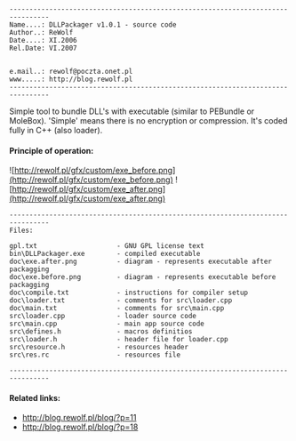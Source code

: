 ```
--------------------------------------------------------------------------------
Name....: DLLPackager v1.0.1 - source code
Author..: ReWolf
Date....: XI.2006
Rel.Date: VI.2007


e.mail..: rewolf@poczta.onet.pl
www.....: http://blog.rewolf.pl
--------------------------------------------------------------------------------
```
Simple tool to bundle DLL's with executable (similar to PEBundle or MoleBox). 'Simple' means there is no encryption or compression. It's coded fully in C++ (also loader).

#### **Principle of operation:** ####
![http://rewolf.pl/gfx/custom/exe_before.png](http://rewolf.pl/gfx/custom/exe_before.png)
![http://rewolf.pl/gfx/custom/exe_after.png](http://rewolf.pl/gfx/custom/exe_after.png)

```
--------------------------------------------------------------------------------
Files:

gpl.txt                    - GNU GPL license text
bin\DLLPackager.exe        - compiled executable
doc\exe.after.png          - diagram - represents executable after packagging
doc\exe.before.png         - diagram - represents executable before packagging
doc\compile.txt            - instructions for compiler setup
doc\loader.txt             - comments for src\loader.cpp
doc\main.txt               - comments for src\main.cpp
src\loader.cpp             - loader source code
src\main.cpp               - main app source code
src\defines.h              - macros definitios
src\loader.h               - header file for loader.cpp
src\resource.h             - resources header
src\res.rc                 - resources file

--------------------------------------------------------------------------------
```
#### **Related links:** ####
  * http://blog.rewolf.pl/blog/?p=11
  * http://blog.rewolf.pl/blog/?p=18
